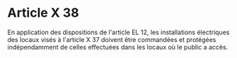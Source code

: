 # Article X 38

En application des dispositions de l'article EL 12, les installations électriques des locaux visés à l'article X 37 doivent être commandées et protégées indépendamment de celles effectuées dans les locaux où le public a accès.
